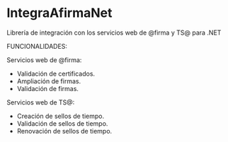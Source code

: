 # IntegraAfirmaNet
Librería de integración con los servicios web de @firma y TS@ para .NET

FUNCIONALIDADES:

Servicios web de @firma: 

- Validación de certificados.
- Ampliación de firmas.
- Validación de firmas.

Servicios web de TS@: 

- Creación de sellos de tiempo.
- Validación de sellos de tiempo.
- Renovación de sellos de tiempo.
